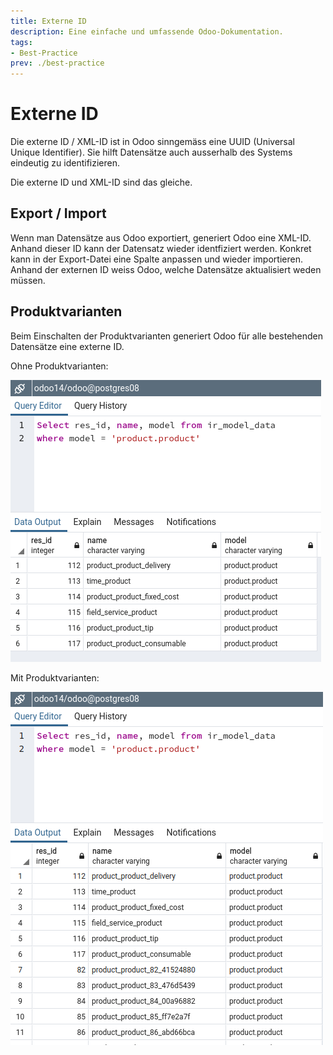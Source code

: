 ```yaml
---
title: Externe ID
description: Eine einfache und umfassende Odoo-Dokumentation.
tags:
- Best-Practice
prev: ./best-practice
---
```

# Externe ID

Die externe ID / XML-ID ist in Odoo sinngemäss eine UUID (Universal Unique Identifier). Sie hilft Datensätze auch ausserhalb des Systems eindeutig zu identifizieren.

Die externe ID und XML-ID sind das gleiche.

## Export / Import

Wenn man Datensätze aus Odoo exportiert, generiert Odoo eine XML-ID. Anhand dieser ID kann der Datensatz wieder identfiziert werden. Konkret kann in der Export-Datei eine Spalte anpassen und wieder importieren. Anhand der externen ID weiss Odoo, welche Datensätze aktualisiert weden müssen.

## Produktvarianten

Beim Einschalten der Produktvarianten generiert Odoo für alle bestehenden Datensätze eine externe ID.

Ohne Produktvarianten:

![](attachments/ir_model_data%20product.product%201.png)

Mit Produktvarianten:

![](attachments/ir_model_data%20product.product%202.png)